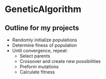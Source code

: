 # GeneticAlgorithm

## Outline for my projects
* Randomly initialize populations
* Determine finess of population
* Until convergence, repeat:
    * Select parents
    * Crossover and create new possibilities
    * Preform mutations
    * Calculate fitness
